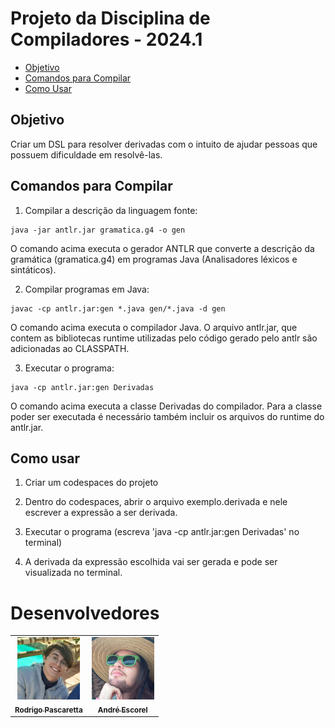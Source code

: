 # Projeto da Disciplina de Compiladores - 2024.1

- [Objetivo](#objetivo)
- [Comandos para Compilar](#comandos-para-compilar)
- [Como Usar](#como-usar)

## Objetivo
Criar um DSL para resolver derivadas com o intuito de ajudar pessoas que possuem dificuldade em resolvê-las.

## Comandos para Compilar
1. Compilar a descrição da linguagem fonte:

```
java -jar antlr.jar gramatica.g4 -o gen
```
O comando acima executa o gerador ANTLR que converte a descrição da gramática (gramatica.g4) em
programas Java (Analisadores léxicos e sintáticos).


2. Compilar programas em Java:


```
javac -cp antlr.jar:gen *.java gen/*.java -d gen
```
O comando acima executa o compilador Java. O arquivo antlr.jar, que contem as bibliotecas
runtime utilizadas pelo código gerado pelo antlr são adicionadas ao CLASSPATH.


3. Executar o programa:

```
java -cp antlr.jar:gen Derivadas
```

O comando acima executa a classe Derivadas do compilador. Para a classe poder ser executada é necessário também incluir os arquivos do runtime do antlr.jar.

## Como usar
1. Criar um codespaces do projeto

2. Dentro do codespaces, abrir o arquivo exemplo.derivada e nele escrever a expressão a ser derivada.

3. Executar o programa (escreva 'java -cp antlr.jar:gen Derivadas' no terminal)

4. A derivada da expressão escolhida vai ser gerada e pode ser visualizada no terminal.

# Desenvolvedores
<table>
  <tr>
    <td align="center">
      <a href="https://github.com/rjpgm">
        <img src="colaboradores/rodrigo-pascaretta.jpg" width="100px;"/><br>
        <sub>
          <b>Rodrigo Pascaretta</b>
        </sub>
      </a>
    </td>
     <td align="center">
      <a href="https://github.com/andreescorel">
        <img src="colaboradores/andre-escorel.jpg" width="100px;"/><br>
        <sub>
          <b>André Escorel</b>
        </sub>
      </a>
    </td>
  </tr>
</table>

